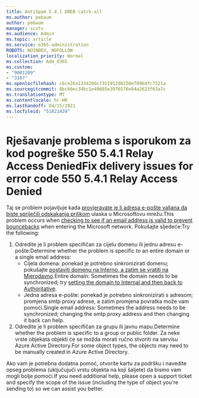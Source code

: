 ```yaml
---
title: AntiSpam 5.4.1 DBEB catch-all
ms.author: pebaum
author: pebaum
manager: scotv
ms.audience: Admin
ms.topic: article
ms.service: o365-administration
ROBOTS: NOINDEX, NOFOLLOW
localization_priority: Normal
ms.collection: Adm_O365
ms.custom:
- "9001209"
- "3167"
ms.openlocfilehash: c6ce26a133428dc7351912d8250ef096dfc7521a
ms.sourcegitcommit: 8bc60ec34bc1e40685e3976576e04a2623f63a7c
ms.translationtype: MT
ms.contentlocale: hr-HR
ms.lasthandoff: 04/15/2021
ms.locfileid: "51821439"
---
```

# <a name="fix-delivery-issues-for-error-code-550-541-relay-access-denied"></a><span data-ttu-id="1e4f4-102">Rješavanje problema s isporukom za kod pogreške 550 5.4.1 Relay Access Denied</span><span class="sxs-lookup"><span data-stu-id="1e4f4-102">Fix delivery issues for error code 550 5.4.1 Relay Access Denied</span></span>

<span data-ttu-id="1e4f4-103">Taj se problem pojavljuje kada [provjeravate je li adresa e-pošte valjana da biste spriječili odskakanja prilikom](https://docs.microsoft.com/exchange/mail-flow-best-practices/use-directory-based-edge-blocking) ulaska u Microsoftovu mrežu.</span><span class="sxs-lookup"><span data-stu-id="1e4f4-103">This problem occurs when [checking to see if an email address is valid to prevent bouncebacks](https://docs.microsoft.com/exchange/mail-flow-best-practices/use-directory-based-edge-blocking) when entering the Microsoft network.</span></span> <span data-ttu-id="1e4f4-104">Pokušajte sljedeće:</span><span class="sxs-lookup"><span data-stu-id="1e4f4-104">Try the following:</span></span>

1. <span data-ttu-id="1e4f4-105">Odredite je li problem specifičan za cijelu domenu ili jednu adresu e-pošte:</span><span class="sxs-lookup"><span data-stu-id="1e4f4-105">Determine whether the problem is specific to an entire domain or a single email address:</span></span>
    - <span data-ttu-id="1e4f4-106">Cijela domena: ponekad je potrebno sinkronizirati domenu; pokušajte [postaviti domenu na Interno, a zatim se vratiti na Mjerodavno](https://docs.microsoft.com/exchange/mail-flow-best-practices/manage-accepted-domains/manage-accepted-domains).</span><span class="sxs-lookup"><span data-stu-id="1e4f4-106">Entire domain: Sometimes the domain needs to be synchronized; try [setting the domain to Internal and then back to Authoritative](https://docs.microsoft.com/exchange/mail-flow-best-practices/manage-accepted-domains/manage-accepted-domains).</span></span>
    - <span data-ttu-id="1e4f4-107">Jedna adresa e-pošte: ponekad je potrebno sinkronizirati s adresom; promjena smtp proxy adrese, a zatim promjena povratka može vam pomoći.</span><span class="sxs-lookup"><span data-stu-id="1e4f4-107">Single email address: Sometimes the address needs to be synchronized; changing the smtp proxy address and then changing it back can help.</span></span>
2. <span data-ttu-id="1e4f4-108">Odredite je li problem specifičan za grupu ili javnu mapu.</span><span class="sxs-lookup"><span data-stu-id="1e4f4-108">Determine whether the problem is specific to a group or public folder.</span></span> <span data-ttu-id="1e4f4-109">Za neke vrste objekata objekti će se možda morati ručno stvoriti na servisu Azure Active Directory.</span><span class="sxs-lookup"><span data-stu-id="1e4f4-109">For some object types, the objects may need to be manually created in Azure Active Directory.</span></span>

<span data-ttu-id="1e4f4-110">Ako vam je potrebna dodatna pomoć, otvorite kartu za podršku i navedite opseg problema (uključujući vrstu objekta na koji šaljete) da bismo vam mogli bolje pomoći.</span><span class="sxs-lookup"><span data-stu-id="1e4f4-110">If you need additional help, please open a support ticket and specify the scope of the issue (including the type of object you're sending to) so we can assist you better.</span></span>